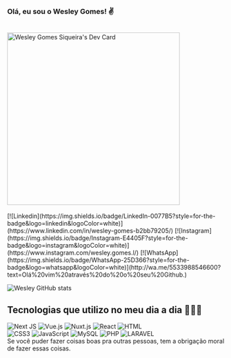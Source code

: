 ### Olá, eu sou o Wesley Gomes! ✌️
<br>
<a href="https://app.daily.dev/wesleysje"><img src="https://api.daily.dev/devcards/ce128619d8364c4690e68a270555d169.png?r=s1i" width="400" alt="Wesley Gomes Siqueira's Dev Card"/></a>
<br>
<br>
[![Linkedin](https://img.shields.io/badge/LinkedIn-0077B5?style=for-the-badge&logo=linkedin&logoColor=white)](https://www.linkedin.com/in/wesley-gomes-b2bb79205/)
[![Instagram](https://img.shields.io/badge/Instagram-E4405F?style=for-the-badge&logo=instagram&logoColor=white)](https://www.instagram.com/wesley.gomes.l/)
[![WhatsApp](https://img.shields.io/badge/WhatsApp-25D366?style=for-the-badge&logo=whatsapp&logoColor=white)](http://wa.me/5533988546600?text=Olá%20vim%20através%20do%20o%20seu%20Github.)

![Wesley GitHub stats](https://github-readme-stats.vercel.app/api?username=wesley-gomes-sje&show_icons=true&theme=highcontrast)

## Tecnologias que utilizo no meu dia a dia 👨🏿‍💻
![Next JS](https://img.shields.io/badge/Next-black?style=for-the-badge&logo=next.js&logoColor=white)
![Vue.js](https://img.shields.io/badge/vuejs-%2335495e.svg?style=for-the-badge&logo=vuedotjs&logoColor=%234FC08D) 
![Nuxt.js](https://img.shields.io/badge/Nuxt-js-%2335495e.svg?style=for-the-badge&logo=nuxtdotjs&logoColor=%234FC08D)
![React](https://img.shields.io/badge/react-%2320232a.svg?style=for-the-badge&logo=react&logoColor=%2361DAFB)
![HTML](https://img.shields.io/badge/HTML5-E34F26?style=for-the-badge&logo=html5&logoColor=white) 
<br>
![CSS3](https://img.shields.io/badge/css3-%231572B6.svg?style=for-the-badge&logo=css3&logoColor=white)
![JavaScript](https://img.shields.io/badge/javascript-%23323330.svg?style=for-the-badge&logo=javascript&logoColor=%23F7DF1E) 
![MySQL](https://img.shields.io/badge/mysql-%2300f.svg?style=for-the-badge&logo=mysql&logoColor=white)
![PHP](https://img.shields.io/badge/PHP-777BB4?style=for-the-badge&logo=php&logoColor=white)
![LARAVEL](https://img.shields.io/badge/Laravel-FF2D20?style=for-the-badge&logo=laravel&logoColor=white)
<br>
Se você puder fazer coisas boas pra outras pessoas, tem a obrigação moral de fazer essas coisas.

